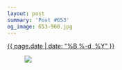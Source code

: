 ```yaml
---
layout: post
summary: 'Post #653'
og_image: 653-960.jpg
---
```


<div class="post">
 <time>
  <a href="/653">
   {{ page.date | date: "%B %-d, %Y" }}
  </a>
 </time>
 <a href="/653">
  <figure data-taken="7/8/2017">
   <img sizes="(min-width: 700px) 50vw, calc(100vw - 2rem)" src="{{ site.assets_url }}/653-480.jpg" srcset="{{ site.assets_url }}/653-240.jpg 240w, {{ site.assets_url }}/653-480.jpg 480w, {{ site.assets_url }}/653-720.jpg 720w, {{ site.assets_url }}/653-960.jpg 960w"/>
  </figure>
 </a>
</div>
